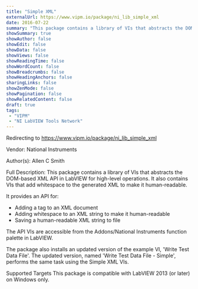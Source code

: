 ```yaml
---
title: "Simple XML"
externalUrl: https://www.vipm.io/package/ni_lib_simple_xml
date: 2016-07-22
summary: "This package contains a library of VIs that abstracts the DOM-based XML API in LabVIEW for high-level operations."
showSummary: true
showAuthor: false
showEdit: false
showData: false
showViews: false
showReadingTime: false
showWordCount: false
showBreadcrumbs: false
showHeadingAnchors: false
sharingLinks: false
showZenMode: false
showPagination: false
showRelatedContent: false
draft: true
tags:
 - "VIPM"
 - "NI LabVIEW Tools Network"
---
```


Redirecting to https://www.vipm.io/package/ni_lib_simple_xml

Vendor: National Instruments

Author(s): Allen C Smith
 
Full Description:
This package contains a library of VIs that abstracts the DOM-based XML API in LabVIEW for high-level operations. It also contains VIs that add whitespace to the generated XML to make it human-readable.

It provides an API for:
-	Adding a tag to an XML document
-	Adding whitespace to an XML string to make it human-readable
-	Saving a human-readable XML string to file

The API VIs are accessible from the Addons/National Instruments function palette in LabVIEW.

The package also installs an updated version of the example VI, 'Write Test Data File'. The updated version, named 'Write Test Data File - Simple', performs the same task using the Simple XML VIs.

Supported Targets
This package is compatible with LabVIEW 2013 (or later) on Windows only.